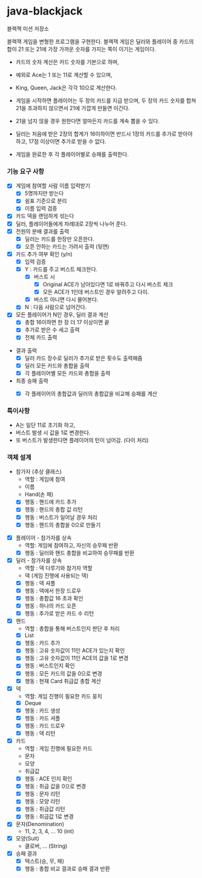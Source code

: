 # java-blackjack

블랙잭 미션 저장소

블랙잭 게임을 변형한 프로그램을 구현한다. 블랙잭 게임은 딜러와 플레이어 중 카드의 합이 21 또는 21에 가장 가까운 숫자를 가지는 쪽이 이기는 게임이다.

- 카드의 숫자 계산은 카드 숫자를 기본으로 하며, 
- 예외로 Ace는 1 또는 11로 계산할 수 있으며, 
- King, Queen, Jack은 각각 10으로 계산한다.

- 게임을 시작하면 플레이어는 두 장의 카드를 지급 받으며, 두 장의 카드 숫자를 합쳐 21을 초과하지 않으면서 21에 가깝게 만들면 이긴다.
- 21을 넘지 않을 경우 원한다면 얼마든지 카드를 계속 뽑을 수 있다.
- 딜러는 처음에 받은 2장의 합계가 16이하이면 반드시 1장의 카드를 추가로 받아야 하고, 17점 이상이면 추가로 받을 수 없다.

- 게임을 완료한 후 각 플레이어별로 승패를 출력한다.

### 기능 요구 사항
- [x] 게임에 참여할 사람 이름 입력받기
  - [x] 5명까지만 받는다
  - [x] 쉼표 기준으로 분리
  - [x] 이름 입력 검증
- [x] 카드 덱을 랜덤하게 섞는다
- [x] 딜러, 플레이어들에게 차례대로 2장씩 나누어 준다.
- [x] 전원의 분배 결과를 출력
  - [x] 딜러는 카드를 한장만 오픈한다.
  - [x] 오픈 안하는 카드는 가려서 출력 (뒷면) 
- [x] 카드 추가 여부 확인 (y/n)
  - [x] 입력 검증
  - [x] Y : 카드를 주고 버스트 체크한다.
    - [x] 버스트 시
      - [x] Original ACE가 남아있다면 1로 바꿔주고 다시 버스트 체크 
      - [x] 모든 ACE가 1인데 버스트인 경우 알려주고 다이.
    - [x] 버스트 아니면 다시 물어본다.
  - [x] N : 다음 사람으로 넘어간다.
- [x] 모든 플레이어가 N인 경우, 딜러 결과 계산
  - [X] 총합 16이하면 한 장 더 17 이상이면 끝
  - [X] 추가로 받은 수 세고 출력
  - [X] 전체 카드 출력
- 결과 출력
  - [X] 딜러 카드 장수로 딜러가 추가로 받은 횟수도 출력해줌
  - [X] 딜러 모든 카드와 총합을 출력
  - [X] 각 플레이어별 모든 카드와 총합을 출력
- 최종 승패 출력
  - [X] 각 플레이어의 총합값과 딜러의 총합값을 비교해 승패를 계산


### 특이사항
 - A는 일단 11로 초기화 하고,
 - 버스트 발생 시 값을 1로 변경한다.
 - 또 버스트가 발생한다면 플레이어의 턴이 넘어감. (다이 처리)

### 객체 설계
- 참가자 (추상 클래스)
  - 역할 : 게임에 참여
  - 이름
  - Hand(손 패)
  - [x] 행동 : 핸드에 카드 추가
  - [x] 행동 : 핸드의 총합 값 리턴
  - [x] 행동 : 버스트가 일어날 경우 처리
  - [x] 행동 : 핸드의 총합을 0으로 만들기
- [X] 플레이어 - 참가자를 상속
  - 역할: 게임에 참여하고, 자신의 승무패 반환
  - [x] 행동 : 딜러와 핸드 총합을 비교하여 승무패를 반환
- [x] 딜러 - 참가자를 상속
  - 역할 : 덱 다루기와 참가자 역할
  - 덱 (게임 진행에 사용되는 덱)
  - [x] 행동 : 덱 셔플
  - [x] 행동 : 덱에서 한장 드로우
  - [x] 행동 : 총합값 16 초과 확인
  - [x] 행동 : 하나의 카드 오픈
  - [x] 행동 : 추가로 받은 카드 수 리턴

- [x] 핸드
  - 역할 : 총합을 통해 버스트인지 판단 후 처리 
  - [x] List<Card>
  - [x] 행동 : 카드 추가
  - [X] 행동 : 고유 숫자값이 11인 ACE가 있는지 확인
  - [x] 행동 : 고유 숫자값이 11인 ACE의 값을 1로 변경
  - [x] 행동 : 버스트인지 확인
  - [x] 행동 : 모든 카드의 값을 0으로 변경
  - [x] 행동 : 현재 Card 취급값 총합 계산
- [x] 덱
  - 역할: 게임 진행이 필요한 카드 뭉치
  - [x] Deque<Card>
  - [x] 행동 : 카드 생성
  - [X] 행동 : 카드 셔플
  - [x] 행동 : 카드 드로우
  - [x] 행동 : 덱 리턴
- [x] 카드
  - 역할 : 게임 진행에 필요한 카드 
  - 문자
  - 모양
  - 취급값
  - [x] 행동 : ACE 인지 확인
  - [x] 행동 : 취급 값을 0으로 변경
  - [x] 행동 : 문자 리턴
  - [x] 행동 : 모양 리턴
  - [x] 행동 : 취급값 리턴
  - [x] 행동 : 취급값 1로 변경
- [x] 문자(Denomination)
  - 11, 2, 3, 4, ... 10 (int)
- [x] 모양(Suit)
  - 클로버, ... (String)
- [x] 승패 결과
  - [x] 텍스트(승, 무, 패)
  - [x] 행동 : 총합 비교 결과로 승패 결과 반환 

